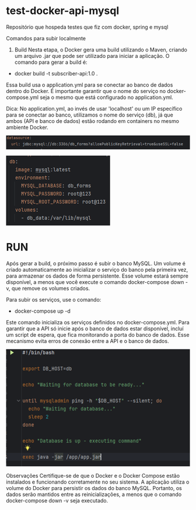 # test-docker-api-mysql
Repositório que hospeda testes que fiz com docker, spring e mysql

Comandos para subir localmente
1. Build
Nesta etapa, o Docker gera uma build utilizando o Maven, criando um arquivo .jar que pode ser utilizado para iniciar a aplicação. O comando para gerar a build é:

- docker build -t subscriber-api:1.0 .

Essa build usa o application.yml para se conectar ao banco de dados dentro do Docker. É importante garantir que o nome do serviço no docker-compose.yml seja o mesmo que está configurado no application.yml.

Dica: No application.yml, ao invés de usar 'localhost' ou um IP específico para se conectar ao banco, utilizamos o nome do serviço (db), já que ambos (API e banco de dados) estão rodando em containers no mesmo ambiente Docker.

![alt text](image.png)

![alt text](image-1.png)

# RUN
Após gerar a build, o próximo passo é subir o banco MySQL. Um volume é criado automaticamente ao inicializar o serviço do banco pela primeira vez, para armazenar os dados de forma persistente. Esse volume estará sempre disponível, a menos que você execute o comando docker-compose down -v, que remove os volumes criados.

Para subir os serviços, use o comando:

- docker-compose up -d

Este comando inicializa os serviços definidos no docker-compose.yml. Para garantir que a API só inicie após o banco de dados estar disponível, incluí um script de espera, que fica monitorando a porta do banco de dados. Esse mecanismo evita erros de conexão entre a API e o banco de dados.

![alt text]({08F16303-B2D5-477D-9D32-81363ADC6700}.png)


Observações
Certifique-se de que o Docker e o Docker Compose estão instalados e funcionando corretamente no seu sistema.
A aplicação utiliza o volume do Docker para persistir os dados do banco MySQL. Portanto, os dados serão mantidos entre as reinicializações, a menos que o comando docker-compose down -v seja executado.

